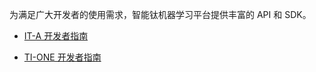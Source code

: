 为满足广大开发者的使用需求，智能钛机器学习平台提供丰富的 API 和 SDK。

- [IT-A 开发者指南](https://main.qcloudimg.com/raw/5708f5211dde6b7564221a949d6a3dfa.pdf)

- [TI-ONE 开发者指南](http://tesla.oa.com/gitbook/doc/modelservice.html)